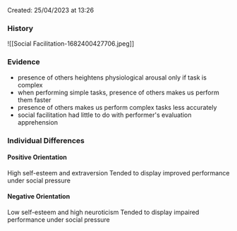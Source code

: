 Created: 25/04/2023 at 13:26

### History
![[Social Facilitation-1682400427706.jpeg]]

### Evidence
- presence of others heightens physiological arousal only if task is complex
- when performing simple tasks, presence of others makes us perform them faster
- presence of others makes us perform complex tasks less accurately
- social facilitation had little to do with performer's evaluation apprehension

### Individual Differences
#### Positive Orientation
High self-esteem and extraversion
Tended to display improved performance under social pressure

#### Negative Orientation
Low self-esteem and high neuroticism
Tended to display impaired performance under social pressure
